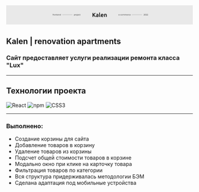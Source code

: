 ![logo](./public/img/navbar.jpg)
## Kalen | renovation apartments
### Сайт предоставляет услуги реализации ремонта класса "Lux"
____
## Технологии проекта
![React](https://img.shields.io/badge/-React-090909?style=for-the-badge&logo=React)
![npm](https://img.shields.io/badge/-npm-090909?style=for-the-badge&logo=npm)
![CSS3](https://img.shields.io/badge/-CSS3-090909?style=for-the-badge&logo=Css3)
____
### Выполнено:
+ Создание корзины для сайта
+ Добавление товаров в корзину
+ Удаление товаров из корзины
+ Подсчет общей стоимости товаров в корзине
+ Модально окно при клике на карточку товара
+ Фильтрация товаров по категории
+ Вся структура придерживалась методологии БЭМ
+ Сделана адаптация под мобильные устройства
